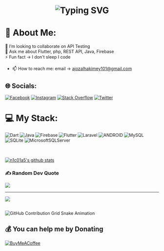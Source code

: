 <div align="center">
    <h1>
        <img src="https://readme-typing-svg.herokuapp.com?font=Jetbrains+mono&size=40&duration=3000&color=4B0082&center=true&vCenter=true&width=430&lines=I'm+Ahmed+Hakimi;This+is..;..my+World;" alt="Typing SVG"/>
    </h1>
</div>

# 💫 About Me:
🤝 I’m looking to collaborate on API Testing<br>💬 Ask me about Flutter, php, REST API, Java, Firebase<br>⚡ Fun fact -> I don't sleep I code
- 📫 How to reach me: email -> ajozalhakimey101@gmail.com



## 🌐 Socials:
[![Facebook](https://img.shields.io/badge/Facebook-%231877F2.svg?logo=Facebook&logoColor=white)](https://facebook.com/ajozrammer) [![Instagram](https://img.shields.io/badge/Instagram-%23E4405F.svg?logo=Instagram&logoColor=white)](https://instagram.com/ajozrammer) [![Stack Overflow](https://img.shields.io/badge/-Stackoverflow-FE7A16?logo=stack-overflow&logoColor=white)](https://stackoverflow.com/users/18164147) [![Twitter](https://img.shields.io/badge/Twitter-%231DA1F2.svg?logo=Twitter&logoColor=white)](https://twitter.com/AJOz101) 

# 💻 My Stack:
 ![Dart](https://img.shields.io/badge/dart-%230175C2.svg?style=plastic&logo=dart&logoColor=white) ![Java](https://img.shields.io/badge/java-%23ED8B00.svg?style=plastic&logo=java&logoColor=white) ![Firebase](https://img.shields.io/badge/firebase-%23039BE5.svg?style=plastic&logo=firebase) ![Flutter](https://img.shields.io/badge/Flutter-%2302569B.svg?style=plastic&logo=Flutter&logoColor=white) ![Laravel](https://img.shields.io/badge/laravel-%23FF2D20.svg?style=plastic&logo=laravel&logoColor=white) ![ANDROID](https://img.shields.io/badge/android-%2320232a.svg?style=plastic&logo=android&logoColor=%a4c639) ![MySQL](https://img.shields.io/badge/mysql-%2300f.svg?style=plastic&logo=mysql&logoColor=white) ![SQLite](https://img.shields.io/badge/sqlite-%2307405e.svg?style=plastic&logo=sqlite&logoColor=white) ![MicrosoftSQLServer](https://img.shields.io/badge/Microsoft%20SQL%20Sever-CC2927?style=plastic&logo=microsoft%20sql%20server&logoColor=white)
<br/><br/><br/>

[![n1c01a5's github stats](https://github-readme-stats.vercel.app/api?username=ajoz101&show_icons=true&theme=radical&hide=stars)](https://github.com/n1c01a5/)


### ✍️ Random Dev Quote
![](https://quotes-github-readme.vercel.app/api?type=horizontal&theme=tokyonight)

  
  
---
[![](https://visitcount.itsvg.in/api?id=ajoz101&icon=8&color=9)](https://visitcount.itsvg.in)
   
##
<img src="https://raw.githubusercontent.com/ajoz101/readme.md/output/github-contribution-grid-snake.svg" alt="GitHub Contribution Grid Snake Animation"/>

  ## 💰 You can help me by Donating
  [![BuyMeACoffee](https://img.shields.io/badge/Buy%20Me%20a%20Coffee-ffdd00?style=for-the-badge&logo=buy-me-a-coffee&logoColor=black)](https://buymeacoffee.com/ajozrammer) 

